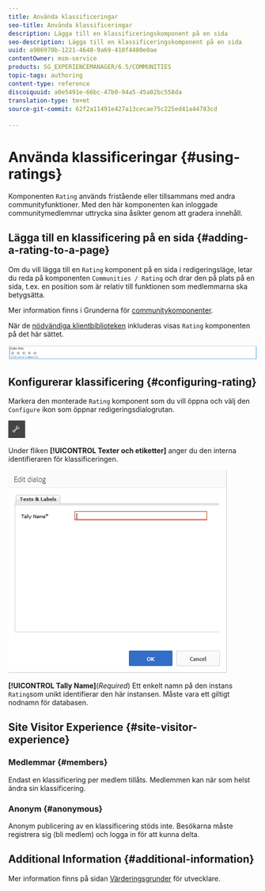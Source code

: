 ```yaml
---
title: Använda klassificeringar
seo-title: Använda klassificeringar
description: Lägga till en klassificeringskomponent på en sida
seo-description: Lägga till en klassificeringskomponent på en sida
uuid: a986970b-1221-4648-9a69-410f4480e0ae
contentOwner: msm-service
products: SG_EXPERIENCEMANAGER/6.5/COMMUNITIES
topic-tags: authoring
content-type: reference
discoiquuid: a0e5491e-66bc-47b0-94a5-45a02bc558da
translation-type: tm+mt
source-git-commit: 62f2a11491e427a13cecae75c225ed41a44783cd

---
```



# Använda klassificeringar {#using-ratings}

Komponenten `Rating` används fristående eller tillsammans med andra communityfunktioner. Med den här komponenten kan inloggade communitymedlemmar uttrycka sina åsikter genom att gradera innehåll.

## Lägga till en klassificering på en sida {#adding-a-rating-to-a-page}

Om du vill lägga till en `Rating` komponent på en sida i redigeringsläge, letar du reda på komponenten `Communities / Rating` och drar den på plats på en sida, t.ex. en position som är relativ till funktionen som medlemmarna ska betygsätta.

Mer information finns i Grunderna för [communitykomponenter](basics.md).

När de [nödvändiga klientbiblioteken](rating-basics.md#essentials-for-client-side) inkluderas visas `Rating` komponenten på det här sättet.

![chlimage_1-493](assets/chlimage_1-493.png)

## Konfigurerar klassificering {#configuring-rating}

Markera den monterade `Rating` komponent som du vill öppna och välj den `Configure` ikon som öppnar redigeringsdialogrutan.

![chlimage_1-494](assets/chlimage_1-494.png)

Under fliken **[!UICONTROL Texter och etiketter]** anger du den interna identifieraren för klassificeringen.

![chlimage_1-495](assets/chlimage_1-495.png)

**[!UICONTROL Tally Name]**(*Required*) Ett enkelt namn på den instans `Rating`som unikt identifierar den här instansen. Måste vara ett giltigt nodnamn för databasen.

## Site Visitor Experience {#site-visitor-experience}

### Medlemmar {#members}

Endast en klassificering per medlem tillåts. Medlemmen kan när som helst ändra sin klassificering.

### Anonym {#anonymous}

Anonym publicering av en klassificering stöds inte. Besökarna måste registrera sig (bli medlem) och logga in för att kunna delta.

## Additional Information {#additional-information}

Mer information finns på sidan [Värderingsgrunder](rating-basics.md) för utvecklare.

